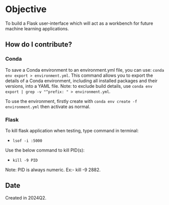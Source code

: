 # Objective
To build a Flask user-interface which will act as a workbench for future machine learning applications.

## How do I contribute?

### Conda

To save a Conda environment to an environment.yml file, you can use: `conda env export > environment.yml`. This command allows you to export the details of a Conda environment, including all installed packages and their versions, into a YAML file. Note: to exclude build details, use `conda env export | grep -v "^prefix: " > environment.yml`.

To use the environment, firstly create with `conda env create -f environment.yml` then activate as normal.

### Flask

To kill flask application when testing, type command in terminal:  
- `lsof -i :5000`  

Use the below command to kill PID(s):
- `kill -9 PID`  

Note: PID is always numeric. Ex:- kill -9 2882.

## Date
Created in 2024Q2.